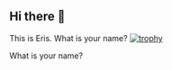 ## Hi there 👋
This is Eris. What is your name?
[![trophy](https://github-profile-trophy.vercel.app/?username=eriskcn)](https://github.com/eriskcn/github-profile-trophy)
<!--
**eriskcn/eriskcn** is a ✨ _special_ ✨ repository because its `README.md` (this file) appears on your GitHub profile.

Here are some ideas to get you started:

- 🔭 I’m currently working on ...
- 🌱 I’m currently learning ...
- 👯 I’m looking to collaborate on ...
- 🤔 I’m looking for help with ...
- 💬 Ask me about ...
- 📫 How to reach me: ...
- 😄 Pronouns: ...
- ⚡ Fun fact: ...
-->
What is your name?
